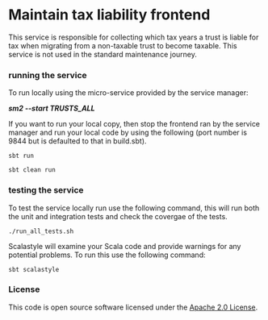 # Maintain tax liability frontend

This service is responsible for collecting which tax years a trust is liable for tax when migrating from a non-taxable trust to become taxable.
This service is not used in the standard maintenance journey.

### running the service ###

To run locally using the micro-service provided by the service manager:

***sm2 --start TRUSTS_ALL***

If you want to run your local copy, then stop the frontend ran by the service manager and run your local code by using the following (port number is 9844 but is defaulted to that in build.sbt).

`sbt run`

`sbt clean run`

### testing the service ###

To test the service locally run use the following command, this will run both the unit and integration tests and check the covergae of the tests.

`./run_all_tests.sh`

Scalastyle will examine your Scala code and provide warnings for any potential problems. To run this use the following command:

`sbt scalastyle`

### License

This code is open source software licensed under the [Apache 2.0 License]("http://www.apache.org/licenses/LICENSE-2.0.html").
